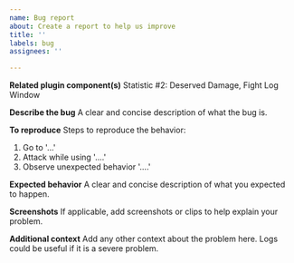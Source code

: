 ```yaml
---
name: Bug report
about: Create a report to help us improve
title: ''
labels: bug
assignees: ''

---
```


**Related plugin component(s)**
Statistic #2: Deserved Damage, Fight Log Window

**Describe the bug**
A clear and concise description of what the bug is.

**To reproduce**
Steps to reproduce the behavior:
1. Go to '...'
2. Attack while using '....'
3. Observe unexpected behavior '....'

**Expected behavior**
A clear and concise description of what you expected to happen.

**Screenshots**
If applicable, add screenshots or clips to help explain your problem.

**Additional context**
Add any other context about the problem here. Logs could be useful if it is a severe problem.
